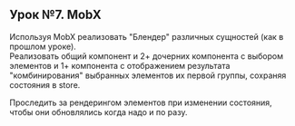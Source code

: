 ## Урок №7. MobX

Используя MobX реализовать "Блендер" различных сущностей (как в прошлом уроке).<br />
Реализовать общий компонент и 2+ дочерних компонента с выбором элементов и 1+ компонента с отображением результата "комбинирования" выбранных элементов их первой группы, сохраняя состояния в store.

Проследить за рендерингом элементов при изменении состояния, чтобы они обновлялись когда надо и по разу.

